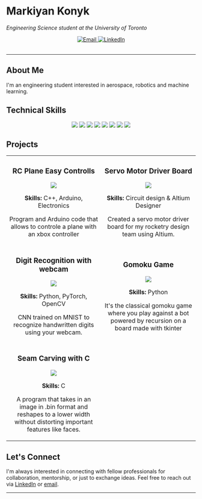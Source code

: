   # Markiyan Konyk
  
  <p><em>Engineering Science student at the University of Toronto</em></p>
</div>

<div align="center">
  <a href="mailto:mark.konyk@gmail.com">
    <img src="https://img.shields.io/badge/Email-0078D4?style=for-the-badge&logo=microsoft-outlook&logoColor=white" alt="Email" />
  </a>
  <a href="https://linkedin.com/in/markiyan-konyk">
    <img src="https://img.shields.io/badge/LinkedIn-0A66C2?style=for-the-badge&logo=linkedin&logoColor=white" alt="LinkedIn" />
  </a>
</div>

<br />



---

## About Me

I'm an engineering student interested in aerospace, robotics and machine learning.

## Technical Skills

<div align="center">
  <img src="https://img.shields.io/badge/Python-3776AB?style=for-the-badge&logo=python&logoColor=white" />
  <img src="https://img.shields.io/badge/c++-%2300599C.svg?style=for-the-badge&logo=c%2B%2B&logoColor=white" /> 
  <img src="https://img.shields.io/badge/C-00599C?style=for-the-badge&logo=c&logoColor=white" />
  <img src="https://img.shields.io/badge/SQL-4479A1?style=for-the-badge&logo=mysql&logoColor=white" />
  <img src="https://img.shields.io/badge/Power%20BI-F2C811?style=for-the-badge&logo=power-bi&logoColor=black" />
  <img src="https://img.shields.io/badge/Altium%20Designer-A5915F?style=for-the-badge&logo=altium-designer&logoColor=white" />
  <img src="https://img.shields.io/badge/Fusion%20360-FAA41A?style=for-the-badge&logo=autodesk&logoColor=black" />
  <img src="https://img.shields.io/badge/PyTorch-EE4C2C?style=for-the-badge&logo=pytorch&logoColor=white" />
</div>

## Projects

<table>
  <tr>
    <td width="50%">
      <h3 align="center">RC Plane Easy Controlls</h3>
      <div align="center">
        <a href= target="_blank">
        </a>
        <p>
          <a href="https://github.com/markiyan-konyk/RC-Plane-Xbox-Controller" target="_blank"> 
            <img src="https://img.shields.io/badge/Code-0366d6?style=flat-square&logo=github&logoColor=white">
          </a>
        </p>
        <p><strong>Skills:</strong> C++, Arduino, Electronics</p>
        <p>
          Program and Arduino code that allows to controle a plane with an xbox controller
        </p>
      </div>
    </td>
    <td width="50%">
      <h3 align="center">Servo Motor Driver Board</h3>
      <div align="center">
        <a href="https://github.com/markiyan-konyk/Servo-Driver-for-UTAT" target="_blank">
        </a>
        <p>
          <a href="https://github.com/markiyan-konyk/Servo-Driver-for-UTAT" target="_blank">
            <img src="https://img.shields.io/badge/Code-0366d6?style=flat-square&logo=github&logoColor=white">
          </a>
        </p>
        <p><strong>Skills:</strong> Circuit design & Altium Designer</p>
        <p>
          Created a servo motor driver board for my rocketry design team using Altium.
        </p>
      </div>
    </td>
  </tr>
      <td width="50%">
      <h3 align="center">Digit Recognition with webcam</h3>
      <div align="center">
        <a href="https://github.com/markiyan-konyk/Mnist_Digit_Recognizer_CNN" target="_blank">
        </a>
        <p>
          <a href="https://github.com/markiyan-konyk/Mnist_Digit_Recognizer_CNN" target="_blank">
            <img src="https://img.shields.io/badge/Code-0366d6?style=flat-square&logo=github&logoColor=white">
          </a>
        </p>
        <p><strong>Skills:</strong> Python, PyTorch, OpenCV</p>
        <p>
            CNN trained on MNIST to recognize handwritten digits using your webcam.
        </p>
      </div>
    </td>
      <td width="50%">
      <h3 align="center">Gomoku Game</h3>
      <div align="center">
        <a href="https://github.com/markiyan-konyk/Gomoku-in-Python" target="_blank">
        </a>
        <p>
          <a href="https://github.com/markiyan-konyk/Gomoku-in-Python" target="_blank">
            <img src="https://img.shields.io/badge/Code-0366d6?style=flat-square&logo=github&logoColor=white">
          </a>
        </p>
        <p><strong>Skills:</strong> Python</p>
        <p>
          It's the classical gomoku game where you play against a bot powered by recursion on a board made with tkinter
        </p>
      </div>
    </td>
  <tr>
  </tr>
    <tr>
    <td width="50%">
      <h3 align="center">Seam Carving with C</h3>
      <div align="center">
        <a href="https://github.com/markiyan-konyk/Seam_Carving" target="_blank">
        </a>
        <p>
          <a href="https://github.com/markiyan-konyk/Seam_Carving" target="_blank">
            <img src="https://img.shields.io/badge/Code-0366d6?style=flat-square&logo=github&logoColor=white">
          </a>
        </p>
        <p><strong>Skills:</strong> C</p>
        <p>
          A program that takes in an image in .bin format and reshapes to a lower width without distorting important features like faces.
        </p>
      </div>
    </td>
    </tr>
</table>

## Let's Connect

I'm always interested in connecting with fellow professionals for collaboration, mentorship, or just to exchange ideas. Feel free to reach out via [LinkedIn](https://linkedin.com/in/markiyan-konyk) or [email](mailto:mark.konyk@gmail.com).

---
